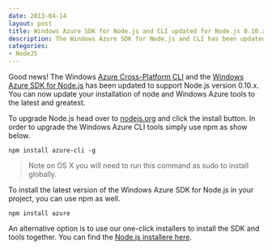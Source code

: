 ```yaml
---
date: 2013-04-14
layout: post
title: Windows Azure SDK for Node.js and CLI updated for Node.js 0.10.x
description: The Windows Azure SDK for Node.js and CLI has been updated for compatibility with Node.js 0.10.x. You can now use the latests and greatest version of Node with Windows Azure.
categories:
- NodeJS
---
```


Good news! The Windows [Azure Cross-Platform CLI](https://github.com/WindowsAzure/azure-sdk-tools) and the [Windows Azure SDK for Node.js](https://github.com/WindowsAzure/azure-sdk-for-node/) has been updated to support Node.js version 0.10.x. You can now update your installation of node and Windows Azure tools to the latest and greatest.

To upgrade Node.js head over to [nodejs.org](http://nodejs.org) and click the install button. In order to upgrade the Windows Azure CLI tools simply use npm as show below.

    npm install azure-cli -g

> Note on OS X you will need to run this command as sudo to install globally.

To install the latest version of the Windows Azure SDK for Node.js in your project, you can use npm as well.

    npm install azure

An alternative option is to use our one-click installers to install the SDK and tools together. You can find the [Node.js installere here](http://www.windowsazure.com/en-us/downloads/).
